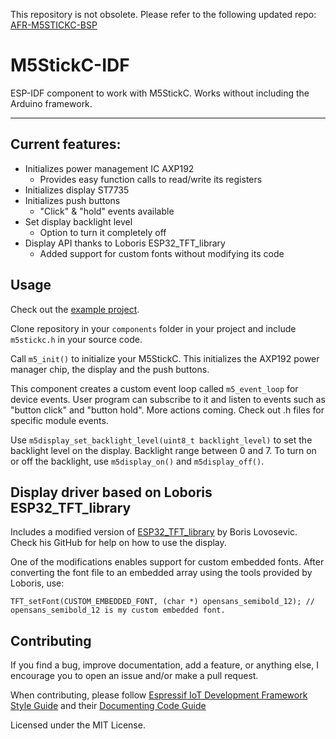 This repository is not obsolete. Please refer to the following updated repo: 
[AFR-M5STICKC-BSP](https://github.com/teuteuguy/afr-m5stickc-bsp)

# M5StickC-IDF

ESP-IDF component to work with M5StickC. Works without including the Arduino framework.

---

## Current features:

* Initializes power management IC AXP192
  * Provides easy function calls to read/write its registers
* Initializes display ST7735
* Initializes push buttons
  * "Click" & "hold" events available
* Set display backlight level
  * Option to turn it completely off
* Display API thanks to Loboris ESP32_TFT_library
  * Added support for custom fonts without modifying its code

## Usage

Check out the [example project](https://github.com/pablobacho/m5stickc-idf-example).

Clone repository in your `components` folder in your project and include `m5stickc.h` in your source code.

Call `m5_init()` to initialize your M5StickC. This initializes the AXP192 power manager chip, the display and the push buttons.

This component creates a custom event loop called `m5_event_loop` for device events. User program can subscribe to it and listen to events such as "button click" and "button hold". More actions coming. Check out .h files for specific module events.

Use `m5display_set_backlight_level(uint8_t backlight_level)` to set the backlight level on the display. Backlight range between 0 and 7. To turn on or off the backlight, use `m5display_on()` and `m5display_off()`.

## Display driver based on Loboris ESP32_TFT_library

Includes a modified version of [ESP32_TFT_library](https://github.com/loboris/ESP32_TFT_library) by Boris Lovosevic. Check his GitHub for help on how to use the display.

One of the modifications enables support for custom embedded fonts. After converting the font file to an embedded array using the tools provided by Loboris, use:

    TFT_setFont(CUSTOM_EMBEDDED_FONT, (char *) opensans_semibold_12); // opensans_semibold_12 is my custom embedded font.

## Contributing

If you find a bug, improve documentation, add a feature, or anything else, I encourage you to open an issue and/or make a pull request.

When contributing, please follow [Espressif IoT Development Framework Style Guide](https://docs.espressif.com/projects/esp-idf/en/latest/contribute/style-guide.html) and their [Documenting Code Guide](https://docs.espressif.com/projects/esp-idf/en/latest/contribute/documenting-code.html)

Licensed under the MIT License.